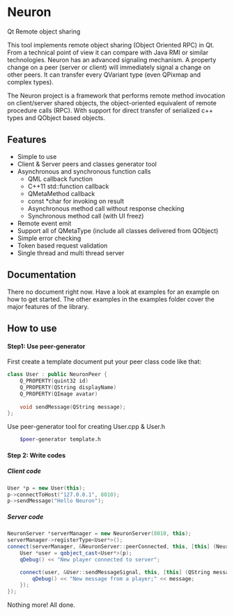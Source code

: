 # Neuron

Qt Remote object sharing

This tool implements remote object sharing (Object Oriented RPC) in Qt. From a technical point of view it can compare with Java RMI or similar technologies. Neuron has an advanced signaling mechanism. A property change on a peer (server or client) will immediately signal a change on other peers. It can transfer every QVariant type (even QPixmap and complex types). 

The Neuron project is a framework that performs remote method invocation on client/server shared objects, the object-oriented equivalent of remote procedure calls (RPC). With support for direct transfer of serialized c++ types and QObject based objects.

## Features
- Simple to use
- Client & Server peers and classes generator tool
- Asynchronous and synchronous function calls
   - QML callback function
   - C++11 std::function callback
   - QMetaMethod callback
   - const *char for invoking on result
   - Asynchronous method call without response checking
   - Synchronous method call (with UI freez)
- Remote event emit
- Support all of QMetaType (include all classes delivered from QObject)
- Simple error checking
- Token based request validation
- Single thread and multi thread server

## Documentation
There no document right now. Have a look at examples for an example on how to get started. The other examples in the examples folder cover the major features of the library.

## How to use
#### Step1: Use peer-generator
First create a template document put your peer class code like that:

```c++
class User : public NeuronPeer {
	Q_PROPERTY(quint32 id)
	Q_PROPERTY(QString displayName)
	Q_PROPERTY(QImage avatar)
	
	void sendMessage(QString message);
};
```
Use peer-generator tool for creating User.cpp & User.h
```bash
    $peer-generator template.h
```
#### Step 2: Write codes

##### Client code
```c++
User *p = new User(this);
p->connectToHost("127.0.0.1", 8010);
p->sendMessage("Hello Neuron");
```
##### Server code
```c++
NeuronServer *serverManager = new NeuronServer(8010, this);
serverManager->registerType<User*>();
connect(serverManager, &NeuronServer::peerConnected, this, [this] (NeuronPeer *p) {
    User *user = qobject_cast<User*>(p);
    qDebug() << "New player connected to server";

    connect(user, &User::sendMessageSignal, this, [this] (QString message) {
        qDebug() << "New message from a player;" << message;
    });
});
```
Nothing more! All done.
